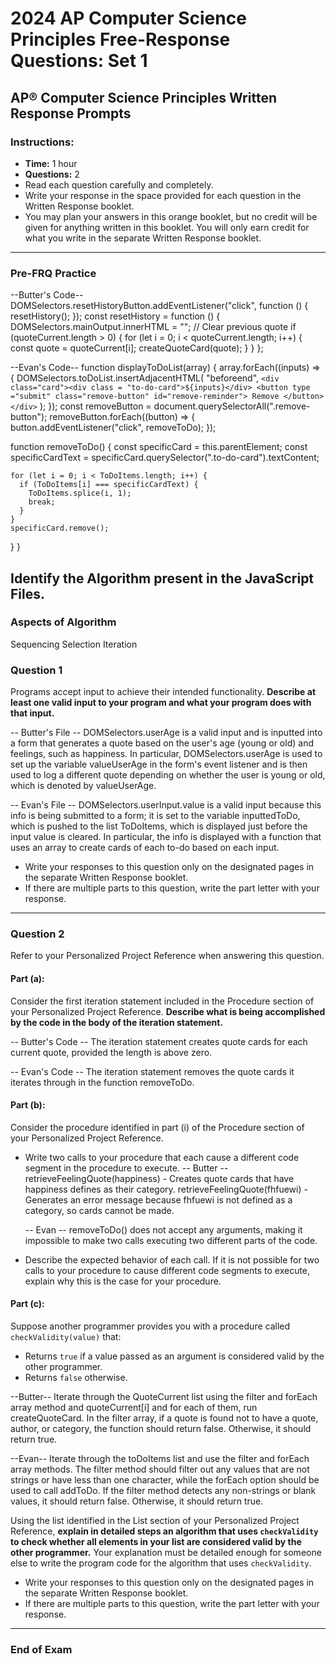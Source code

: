 # 2024 AP Computer Science Principles Free-Response Questions: Set 1

## AP® Computer Science Principles Written Response Prompts

### Instructions:

- **Time:** 1 hour
- **Questions:** 2
- Read each question carefully and completely.
- Write your response in the space provided for each question in the Written Response booklet.
- You may plan your answers in this orange booklet, but no credit will be given for anything written in this booklet. You will only earn credit for what you write in the separate Written Response booklet.

---

### Pre-FRQ Practice

--Butter's Code--
DOMSelectors.resetHistoryButton.addEventListener("click", function () {
resetHistory();
});
const resetHistory = function () {
DOMSelectors.mainOutput.innerHTML = ""; // Clear previous quote
if (quoteCurrent.length > 0) {
for (let i = 0; i < quoteCurrent.length; i++) {
const quote = quoteCurrent[i];
createQuoteCard(quote);
}
}
};

--Evan's Code--
function displayToDoList(array) {
array.forEach((inputs) => {
DOMSelectors.toDoList.insertAdjacentHTML(
"beforeend",
`<div class="card"><div class = "to-do-card">${inputs}</div>
    <button type ="submit" class="remove-button" id="remove-reminder"> Remove </button>
    </div>`
);
});
const removeButton = document.querySelectorAll(".remove-button");
removeButton.forEach((button) => {
button.addEventListener("click", removeToDo);
});

function removeToDo() {
const specificCard = this.parentElement;
const specificCardText =
specificCard.querySelector(".to-do-card").textContent;

    for (let i = 0; i < ToDoItems.length; i++) {
      if (ToDoItems[i] === specificCardText) {
        ToDoItems.splice(i, 1);
        break;
      }
    }
    specificCard.remove();

}
}

## Identify the Algorithm present in the JavaScript Files.

### Aspects of Algorithm

Sequencing
Selection
Iteration

### Question 1

Programs accept input to achieve their intended functionality. **Describe at least one valid input to your program and what your program does with that input.**

-- Butter's File --
DOMSelectors.userAge is a valid input and is inputted into a form that generates a quote based on the user's age (young or old) and feelings, such as happiness. In particular, DOMSelectors.userAge is used to set up the variable valueUserAge in the form's event listener and is then used to log a different quote depending on whether the user is young or old, which is denoted by valueUserAge.

-- Evan's File --
DOMSelectors.userInput.value is a valid input because this info is being submitted to a form; it is set to the variable inputtedToDo, which is pushed to the list ToDoItems, which is displayed just before the input value is cleared. In particular, the info is displayed with a function that uses an array to create cards of each to-do based on each input.

- Write your responses to this question only on the designated pages in the separate Written Response booklet.
- If there are multiple parts to this question, write the part letter with your response.

---

### Question 2

Refer to your Personalized Project Reference when answering this question.

#### Part (a):

Consider the first iteration statement included in the Procedure section of your Personalized Project Reference. **Describe what is being accomplished by the code in the body of the iteration statement.**

-- Butter's Code --
The iteration statement creates quote cards for each current quote, provided the length is above zero.

-- Evan's Code --
The iteration statement removes the quote cards it iterates through in the function removeToDo.

#### Part (b):

Consider the procedure identified in part (i) of the Procedure section of your Personalized Project Reference.

- Write two calls to your procedure that each cause a different code segment in the procedure to execute.
  -- Butter --
  retrieveFeelingQuote(happiness) - Creates quote cards that have happiness defines as their category.
  retrieveFeelingQuote(fhfuewi) - Generates an error message because fhfuewi is not defined as a category, so cards cannot be made.

  -- Evan --
  removeToDo() does not accept any arguments, making it impossible to make two calls executing two different parts of the code.

- Describe the expected behavior of each call. If it is not possible for two calls to your procedure to cause different code segments to execute, explain why this is the case for your procedure.

#### Part (c):

Suppose another programmer provides you with a procedure called `checkValidity(value)` that:

- Returns `true` if a value passed as an argument is considered valid by the other programmer.
- Returns `false` otherwise.

--Butter--
Iterate through the QuoteCurrent list using the filter and forEach array method and quoteCurrent[i] and for each of them, run createQuoteCard. In the filter array, if a quote is found not to have a quote, author, or category, the function should return false. Otherwise, it should return true.

--Evan--
Iterate through the toDoItems list and use the filter and forEach array methods. The filter method should filter out any values that are not strings or have less than one character, while the forEach option should be used to call addToDo. If the filter method detects any non-strings or blank values, it should return false. Otherwise, it should return true.

Using the list identified in the List section of your Personalized Project Reference, **explain in detailed steps an algorithm that uses `checkValidity` to check whether all elements in your list are considered valid by the other programmer.** Your explanation must be detailed enough for someone else to write the program code for the algorithm that uses `checkValidity`.

- Write your responses to this question only on the designated pages in the separate Written Response booklet.
- If there are multiple parts to this question, write the part letter with your response.

---

### End of Exam
